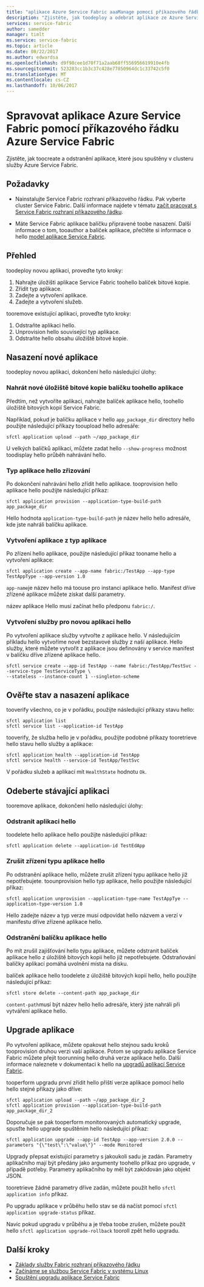 ```yaml
---
title: "aplikace Azure Service Fabric aaaManage pomocí příkazového řádku Azure Service Fabric"
description: "Zjistěte, jak toodeploy a odebrat aplikace ze Azure Service Fabric clusteru pomocí příkazového řádku Azure Service Fabric"
services: service-fabric
author: samedder
manager: timlt
ms.service: service-fabric
ms.topic: article
ms.date: 08/22/2017
ms.author: edwardsa
ms.openlocfilehash: d9f98cee1d70f71a2aab68ff556956619910e4fb
ms.sourcegitcommit: 523283cc1b3c37c428e77850964dc1c33742c5f0
ms.translationtype: MT
ms.contentlocale: cs-CZ
ms.lasthandoff: 10/06/2017
---
```

# <a name="manage-an-azure-service-fabric-application-by-using-azure-service-fabric-cli"></a>Spravovat aplikace Azure Service Fabric pomocí příkazového řádku Azure Service Fabric

Zjistěte, jak toocreate a odstranění aplikace, které jsou spuštěny v clusteru služby Azure Service Fabric.

## <a name="prerequisites"></a>Požadavky

* Nainstalujte Service Fabric rozhraní příkazového řádku. Pak vyberte cluster Service Fabric. Další informace najdete v tématu [začít pracovat s Service Fabric rozhraní příkazového řádku](service-fabric-cli.md).

* Máte Service Fabric aplikace balíčku připravené toobe nasazení. Další informace o tom, tooauthor a balíček aplikace, přečtěte si informace o hello [model aplikace Service Fabric](service-fabric-application-model.md).

## <a name="overview"></a>Přehled

toodeploy novou aplikaci, proveďte tyto kroky:

1. Nahrajte úložišti aplikace Service Fabric toohello balíček bitové kopie.
2. Zřídit typ aplikace.
3. Zadejte a vytvoření aplikace.
4. Zadejte a vytvoření služeb.

tooremove existující aplikaci, proveďte tyto kroky:

1. Odstraňte aplikaci hello.
2. Unprovision hello související typ aplikace.
3. Odstraňte hello obsahu úložiště bitové kopie.

## <a name="deploy-a-new-application"></a>Nasazení nové aplikace

toodeploy novou aplikaci, dokončení hello následující úlohy:

### <a name="upload-a-new-application-package-toohello-image-store"></a>Nahrát nové úložiště bitové kopie balíčku toohello aplikace

Předtím, než vytvoříte aplikaci, nahrajte balíček aplikace hello, toohello úložiště bitových kopií Service Fabric.

Například, pokud je balíčku aplikace v hello `app_package_dir` directory hello použijte následující příkazy tooupload hello adresáře:

```azurecli
sfctl application upload --path ~/app_package_dir
```

U velkých balíčků aplikací, můžete zadat hello `--show-progress` možnost toodisplay hello průběh nahrávání hello.

### <a name="provision-hello-application-type"></a>Typ aplikace hello zřizování

Po dokončení nahrávání hello zřídit hello aplikace. tooprovision hello aplikace hello použijte následující příkaz:

```azurecli
sfctl application provision --application-type-build-path app_package_dir
```

Hello hodnota `application-type-build-path` je název hello hello adresáře, kde jste nahráli balíčku aplikace.

### <a name="create-an-application-from-an-application-type"></a>Vytvoření aplikace z typ aplikace

Po zřízení hello aplikace, použijte následující příkaz tooname hello a vytvoření aplikace:

```azurecli
sfctl application create --app-name fabric:/TestApp --app-type TestAppType --app-version 1.0
```

`app-name`je název hello má toouse pro instanci aplikace hello. Manifest dříve zřízené aplikace můžete získat další parametry.

název aplikace Hello musí začínat hello předponu `fabric:/`.

### <a name="create-services-for-hello-new-application"></a>Vytvoření služby pro novou aplikaci hello

Po vytvoření aplikace služby vytvořte z aplikace hello. V následujícím příkladu hello vytvoříme nové bezstavové služby z naší aplikace. Hello služby, které můžete vytvořit z aplikace jsou definovány v service manifest v balíčku dříve zřízené aplikace hello.

```azurecli
sfctl service create --app-id TestApp --name fabric:/TestApp/TestSvc --service-type TestServiceType \
--stateless --instance-count 1 --singleton-scheme
```

## <a name="verify-application-deployment-and-health"></a>Ověřte stav a nasazení aplikace

tooverify všechno, co je v pořádku, použijte následující příkazy stavu hello:

```azurecli
sfctl application list
sfctl service list --application-id TestApp
```

tooverify, že služba hello je v pořádku, použijte podobné příkazy tooretrieve hello stavu hello služby a aplikace:

```azurecli
sfctl application health --application-id TestApp
sfctl service health --service-id TestApp/TestSvc
```

V pořádku služeb a aplikací mít `HealthState` hodnotu `Ok`.

## <a name="remove-an-existing-application"></a>Odeberte stávající aplikaci

tooremove aplikace, dokončení hello následující úlohy:

### <a name="delete-hello-application"></a>Odstranit aplikaci hello

toodelete hello aplikace hello použijte následující příkaz:

```azurecli
sfctl application delete --application-id TestEdApp
```

### <a name="unprovision-hello-application-type"></a>Zrušit zřízení typu aplikace hello

Po odstranění aplikace hello, můžete zrušit zřízení typu aplikace hello již nepotřebujete. toounprovision hello typ aplikace, hello použijte následující příkaz:

```azurecli
sfctl application unprovision --application-type-name TestAppTye --application-type-version 1.0
```

Hello zadejte název a typ verze musí odpovídat hello názvem a verzí v manifestu dříve zřízené aplikace hello.

### <a name="delete-hello-application-package"></a>Odstranění balíčku aplikace hello

Po mít zrušil zajišťování hello typu aplikace, můžete odstranit balíček aplikace hello z úložiště bitových kopií hello již nepotřebujete. Odstraňování balíčky aplikací pomáhá uvolnění místa na disku. 

balíček aplikace hello toodelete z úložiště bitových kopií hello, hello použijte následující příkaz:

```azurecli
sfctl store delete --content-path app_package_dir
```

`content-path`musí být název hello hello adresáře, který jste nahráli při vytváření aplikace hello.

## <a name="upgrade-application"></a>Upgrade aplikace

Po vytvoření aplikace, můžete opakovat hello stejnou sadu kroků tooprovision druhou verzi vaší aplikace. Potom se upgradu aplikace Service Fabric můžete přejít toorunning hello druhá verze aplikace hello. Další informace naleznete v dokumentaci k hello na [upgradů aplikací Service Fabric](service-fabric-application-upgrade.md).

tooperform upgradu první zřídit hello příští verze aplikace pomocí hello hello stejné příkazy jako dříve:

```azurecli
sfctl application upload --path ~/app_package_dir_2
sfctl application provision --application-type-build-path app_package_dir_2
```

Doporučuje se pak tooperform monitorovaných automatický upgrade, spusťte hello upgrade spuštěním hello následující příkaz:

```azurecli
sfctl application upgrade --app-id TestApp --app-version 2.0.0 --parameters "{\"test\":\"value\"}" --mode Monitored
```

Upgrady přepsat existující parametry s jakoukoli sadu je zadán. Parametry aplikačního mají být předány jako argumenty toohello příkaz pro upgrade, v případě potřeby. Parametry aplikačního by měl být zakódován jako objekt JSON.

tooretrieve žádné parametry dříve zadán, můžete použít hello `sfctl application info` příkaz.

Po upgradu aplikace v průběhu hello stav se dá načíst pomocí `sfctl application upgrade-status` příkaz.

Navíc pokud upgradu v průběhu a je třeba toobe zrušen, můžete použít hello `sfctl application upgrade-rollback` tooroll zpět hello upgradu.

## <a name="next-steps"></a>Další kroky

* [Základy služby Fabric rozhraní příkazového řádku](service-fabric-cli.md)
* [Začínáme se službou Service Fabric v systému Linux](service-fabric-get-started-linux.md)
* [Spuštění upgradu aplikace Service Fabric](service-fabric-application-upgrade.md)
